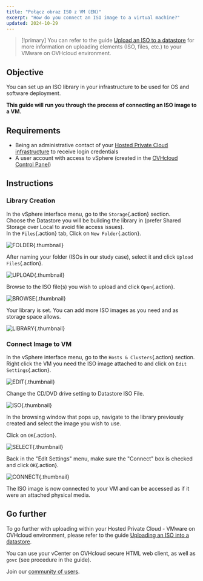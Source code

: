 ```yaml
---
title: "Połącz obraz ISO z VM (EN)"
excerpt: "How do you connect an ISO image to a virtual machine?"
updated: 2024-10-29
---
```


> [!primary]
> You can refer to the guide [Upload an ISO to a datastore](/pages/hosted_private_cloud/hosted_private_cloud_powered_by_vmware/vmware_datastore_upload) for more information on uploading elements (ISO, files, etc.) to your VMware on OVHcloud environment.

## Objective

You can set up an ISO library in your infrastructure to be used for OS and software deployment.

**This guide will run you through the process of connecting an ISO image to a VM.**

## Requirements

- Being an administrative contact of your [Hosted Private Cloud infrastructure](https://www.ovhcloud.com/en-gb/enterprise/products/hosted-private-cloud/) to receive login credentials
- A user account with access to vSphere (created in the [OVHcloud Control Panel](https://www.ovh.com/auth/?action=gotomanager&from=https://www.ovh.co.uk/&ovhSubsidiary=GB))

## Instructions

### Library Creation

In the vSphere interface menu, go to the `Storage`{.action} section.<br>
Choose the Datastore you will be building the library in (prefer Shared Storage over Local to avoid file access issues).<br>
In the `Files`{.action} tab, Click on `New Folder`{.action}.

![FOLDER](images/en01newfolder.png){.thumbnail}

After naming your folder (ISOs in our study case), select it and click `Upload Files`{.action}.

![UPLOAD](images/en02upload.png){.thumbnail}

Browse to the ISO file(s) you wish to upload and click `Open`{.action}.

![BROWSE](images/en03browse.png){.thumbnail}

Your library is set. You can add more ISO images as you need and as storage space allows.

![LIBRARY](images/en04library.png){.thumbnail}

### Connect Image to VM

In the vSphere interface menu, go to the `Hosts & Clusters`{.action} section.<br>
Right click the VM you need the ISO image attached to and click on `Edit Settings`{.action}.<br>

![EDIT](images/en05edit.png){.thumbnail}

Change the CD/DVD drive setting to Datastore ISO File.

![ISO](images/en06dataiso.png){.thumbnail}

In the browsing window that pops up, navigate to the library previously created and select the image you wish to use.

Click on `OK`{.action}.

![SELECT](images/en07choose.png){.thumbnail}

Back in the "Edit Settings" menu, make sure the "Connect" box is checked and click `OK`{.action}.

![CONNECT](images/en08connect.png){.thumbnail}

The ISO image is now connected to your VM and can be accessed as if it were an attached physical media.

## Go further

To go further with uploading within your Hosted Private Cloud - VMware on OVHcloud environment, please refer to the guide [Uploading an ISO into a datastore](/pages/hosted_private_cloud/hosted_private_cloud_powered_by_vmware/vmware_datastore_upload).

You can use your vCenter on OVHcloud secure HTML web client, as well as `govc` (see procedure in the guide).

Join our [community of users](/links/community).
